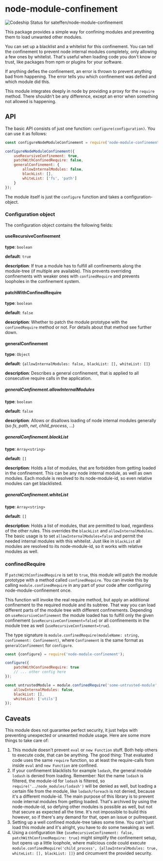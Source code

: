 # node-module-confinement

![Codeship Status for sateffen/node-module-confinement](https://app.codeship.com/projects/1cddd2b0-9582-0136-366d-3e732d40e2ee/status?branch=master)

This package provides a simple way for confining modules and preventing them to load unwanted other modules.

You can set up a blacklist and a whitelist for this confinement. You can tell the confinement to prevent node
internal modules completely, only allowing a few ones by whitelist. That's useful when loading code you don't
know or trust, like packages from npm or plugins for your software.

If anything defies the confinement, an error is thrown to prevent anything bad from happening. The error tells
you which confinement was defied and which module did this.

This module integrates deeply in node by providing a proxy for the `require` method. There shouldn't be any
difference, except an error when something not allowed is happening.

## API

The basic API consists of just one function: `configure(configuration)`. You can use it as follows:

```js
const configureNodeModuleConfinement = require('node-module-confinement');

configureNodeModuleConfinement({
    useRecursiveConfinement: true,
    patchWithConfinedRequire: false,
    generalConfinement: {
        allowInternalModules: false,
        blackList: [],
        whiteList: ['fs', 'path']
    }
});
```

The module itself is just the `configure` function and takes a configuration-object.

### Configuration object

The configuration object contains the following fields:

#### useRecursiveConfinement

**type**: `boolean`

**default**: `true`

**description**: If true a module has to fulfill all confinements along the module-tree (if multiple are available).
This prevents overriding confinements with weaker ones with `confinedRequire` and prevents loopholes in the confinement system.

#### patchWithConfinedRequire

**type**: `boolean`

**default**: `false`

**description**: Whether to patch the module prototype with the `confinedRequire` method or not. For details about that method
see further down.

#### generalConfinement

**type**: `Object`

**default**: `{allowInternalModules: false, blackList: [], whiteList: []}`

**description**: Describes a general confinement, that is applied to all consecutive require calls in the application.

##### generalConfinement.allowInternalModules

**type**: `boolean`

**default**: `false`

**description**: Allows or disallows loading of node internal modules generally (so *fs*, *path*, *net*, *child_process*, ...)

##### generalConfinement.blackList

**type**: `Array<string>`

**default**: `[]`

**description**: Holds a list of modules, that are forbidden from getting loaded in the confinement. This can be any node internal
module, as well as own modules. Each module is resolved to its node-module-id, so even relative modules can get blacklisted.

##### generalConfinement.whiteList

**type**: `Array<string>`

**default**: `[]`

**description**: Holds a list of modules, that are permitted to load, regardless of the other rules. This overrides the `blackList`
and `allowInternalModules`. The basic usage is to set `allowInternalModules=false` and permit the needed internal modules with this
whitelist. Just like in `blackList` all modules are resolved to its node-module-id, so it works with relative modules as well.

### confinedRequire

If `patchWithConfinedRequire` is set to `true`, this module will patch the module prototype with a method called `confinedRequire`.
You can invoke this by calling `module.confinedRequire` in any part of your code after configuring node-module-confinement once.

This function will invoke the real require method, but apply an additional confinement to the required module and its subtree. That way
you can load different parts of the module tree with different confinements. Depending on `useRecursiveConfinement` the module loaded
has to fulfill only the given confinement (`useRecursiveConfinement=false`) or all confinements in the module tree as well
(`useRecursiveConfinement=true`).

The type signature is `module.confinedRequire(moduleName: string, confinement: Confinement)`, where `Confinement` is the same format as
`generalConfinement` for `configure`.

```js
const {configure} = require('node-module-confinement');

configure({
    patchWithConfinedRequire: true
    // ... other config here
});

const untrustedModule = module.confinedRequire('some-untrusted-module', {
    allowInternalModules: false,
    blackList: [],
    whiteList: ['utils']
});
```

## Caveats

This module does not guarantee perfect security, it just helps with preventing unexpected or unwanted module usage.
Here are some more things to take care of:

1. This module doesn't prevent `eval` or `new Function` stuff. Both help others to execute code, that can be anything.
The good thing: That evaluated code uses the same `require` function, so at least the require-calls from inside `eval`
and `new Function` are confined.
2. If your confinement blacklists for example `lodash`, the general module `lodash` is denied from loading. Remember: Not
the name `lodash` is filtered, the module-id for `lodash` is filtered, so `require('../node_modules/lodash')` will be denied as well,
but loading a certain file from the module, like `lodash/foreach` is not denied, because it's a different module-id. The main purpose
of this library is to prevent node internal modules from getting loaded. That's archived by using the node-module-id, so defying other
modules is possible as well, but not that secure as expected all the time. It's not impossible to build this however, so if there's any
demand for that, open an issue or pullrequest.
3. Setting up a well confined module-tree takes some time. You can't just load this module and it's alright, you have to do some tweaking
as well.
4. Using a configuration like `{useRecursiveConfinement: false, patchWithConfinedRequire: true}` might simplify the confinement setup,
but opens up a little loophole, where malicious code could execute `module.confinedRequire('child_process', {allowInteralModules: true, whiteList: [], blackList: []}`
and circumvent the provided security.
